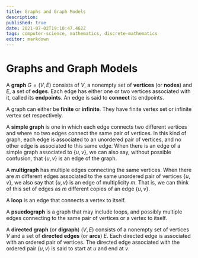 ```yaml
---
title: Graphs and Graph Models
description: 
published: true
date: 2021-07-02T19:10:47.462Z
tags: computer-science, mathematics, discrete-mathematics
editor: markdown
---
```


# Graphs and Graph Models

A **graph** $G=(V, E)$ consists of $V$, a nonempty set of **vertices** (or **nodes**) and $E$, a set of **edges**. Each edge has either one or two vertices associated with it, called its **endpoints**. An edge is said to **connect** its endpoints.

A graph can either be **finite** or **infinite**. They have finite vertex set or infinite vertex set respectively.

A **simple graph** is one in which each edge connects two different vertices and where no two edges connect the same pair of vertices. In this kind of graph, each edge is associated to an unordered pair of vertices, and no other edge is associated to this same edge. 
When there is an edge of a simple graph associated to $\{u, v\}$, we can also say, without possible confusion, that $\{u, v\}$ is an edge of the graph.


A **multigraph** has multiple edges connecting the same vertices. When there are $m$ different edges associated to the same unordered pair of vertices $\{u, v\}$, we also say that $\{u, v\}$ is an edge of multiplicity $m .$ That is, we can think of this set of edges as $m$ different copies of an edge $\{u, v\}$.

A **loop** is an edge that connects a vertex to itself.

A **psuedograph** is a graph that may include loops, and possibly multiple edges connecting to the same pair of vertices or a vertex to itself. 

A **directed graph** (or **digraph**) $(V, E)$ consists of a nonempty set of vertices $V$ and a set of **directed edges** (or **arcs**) $E$. Each directed edge is associated with an ordered pair of vertices. The directed edge associated with the ordered pair $(u, v)$ is said to start at $u$ and end at $v$.